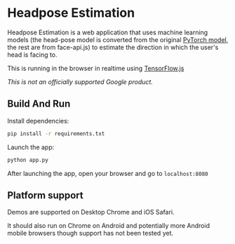 # Headpose Estimation

Headpose Estimation is a web application that uses machine learning models (the head-pose model is converted from the original [PyTorch model](https://github.com/natanielruiz/deep-head-pose), the rest are from face-api.js) to estimate the direction in which the user's head is facing to. 

This is running in the browser in realtime using [TensorFlow.js](https://www.tensorflow.org/js)

*This is not an officially supported Google product.*

## Build And Run

Install dependencies:

```sh
pip install -r requirements.txt
```

Launch the app:
```sh
python app.py
```

After launching the app, open your browser and go to `localhost:8080`

## Platform support

Demos are supported on Desktop Chrome and iOS Safari.

It should also run on Chrome on Android and potentially more Android mobile browsers though support has not been tested yet.